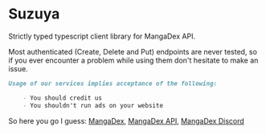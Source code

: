 # Suzuya

Strictly typed typescript client library for MangaDex API.

Most authenticated (Create, Delete and Put) endpoints are never tested, so if you ever encounter a problem while using them don't hesitate to make an issue.

```markdown
Usage of our services implies acceptance of the following:

    - You should credit us
    - You shouldn't run ads on your website
```

So here you go I guess: [MangaDex](https://mangadex.org), [MangaDex API](https://api.mangadex.com), [MangaDex Discord](https://discord.com/invite/mangadex)
